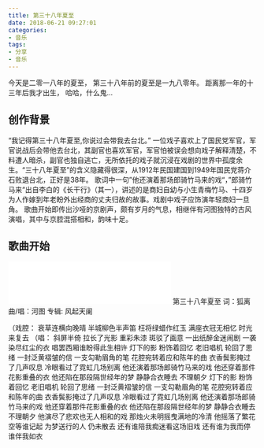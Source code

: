 ```yaml
---
title: 第三十八年夏至
date: 2018-06-21 09:27:01
categories: 
- 音乐
tags:
- 分享
- 音乐
---
```


今天是二零一八年的夏至，
第三十八年前的夏至是一九八零年。
距离那一年的十三年后我才出生，
哈哈，什么鬼...
## 创作背景
“我记得第三十八年夏至,你说过会带我去台北。”
一位戏子喜欢上了国民党军官，军官说战后会带他去台北，其副官也喜欢军官，军官怕被误会想向戏子解释清楚，不料遭人暗杀，副官也独自逃亡，无所依托的戏子就沉浸在戏剧的世界中孤度余生。“三十八年夏至”的含义隐藏得很深，从1912年民国建国到1949年国民党蒋介石败退台北，正好是38年。
歌词中一句”他还演着那场郎骑竹马来的戏“，”郎骑竹马来“出自李白的《长干行》（其一），讲述的是商妇自幼与小生青梅竹马、十四岁为人作嫁到年老盼外出经商的丈夫归故的故事。戏剧中戏子应饰演年轻商妇一旦角。
歌曲开始即传出沙哑的京剧声，颇有岁月的气息，相继伴有河图独特的古风演唱，其中与京腔混搭相和，韵味十足。
<!-- more -->
## 歌曲开始
<iframe frameborder="no" border="0" marginwidth="0" marginheight="0" width=330 height=86 src="//music.163.com/outchain/player?type=2&id=101126&auto=1&height=66"></iframe>
第三十八年夏至
词：狐离
曲/唱：河图
专辑: 风起天阑

（戏腔：
衰草连横向晚晴 半城柳色半声笛
枉将绿蜡作红玉 满座衣冠无相忆
时光 来复去
（唱：
斜屏半倚 拉长了光影
重彩朱漆 斑驳了画意
一出纸醉金迷闹剧
一袭染尽红尘的衣
唱罢西厢谁盼得此生相许
灯下的影 粉饰着回忆
老旧唱机 轮回了思绪
一封泛黄褶皱的信
一支勾勒眉角的笔
花腔宛转着应和陈年的曲
衣香鬓影掩过了几声叹息
冷眼看过了霓虹几场别离
他还演着那场郎骑竹马来的戏
他还穿着那件花影重叠的衣
他还陷在那段隔世经年的梦
静静合衣睡去 不理朝夕
灯下的影 粉饰着回忆
老旧唱机 轮回了思绪
一封泛黄褶皱的信
一支勾勒眉角的笔
花腔宛转着应和陈年的曲
衣香鬓影掩过了几声叹息
冷眼看过了霓虹几场别离
他还演着那场郎骑竹马来的戏
他还穿着那件花影重叠的衣
他还陷在那段隔世经年的梦
静静合衣睡去 不理朝夕
他演尽了悲欢也无人相和的戏
那烛火未明摇曳满地的冷清
他摇落了繁花空等谁记起
为梦送行的人 仍未散去
还有谁陪我痴迷看这场旧戏
还有谁为我而停谁伴我如衣


